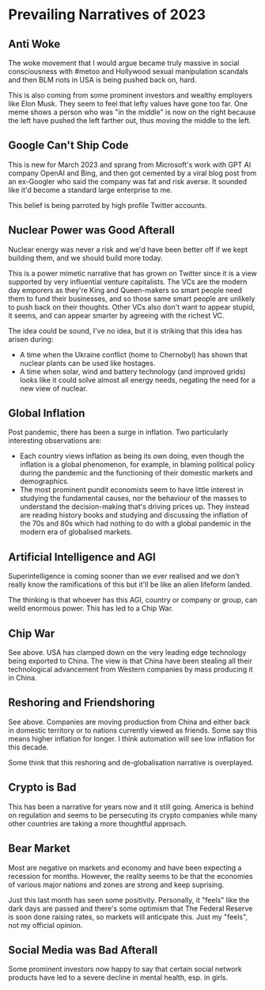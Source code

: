 # Prevailing Narratives of 2023

## Anti Woke

The woke movement that I would argue became truly massive in social consciousness with #metoo and Hollywood
sexual manipulation scandals and then BLM riots in USA is being pushed back on, hard.

This is also coming from some prominent investors and wealthy employers like Elon Musk. They seem to feel
that lefty values have gone too far. One meme shows a person who was "in the middle" is now on the right
because the left have pushed the left farther out, thus moving the middle to the left.

## Google Can't Ship Code

This is new for March 2023 and sprang from Microsoft's work with GPT AI company OpenAI and Bing, and then
got cemented by a viral blog post from an ex-Googler who said the company was fat and risk averse. It
sounded like it'd become a standard large enterprise to me.

This belief is being parroted by high profile Twitter accounts.

## Nuclear Power was Good Afterall

Nuclear energy was never a risk and we'd have been better off if we kept building them, and we should build
more today.

This is a power mimetic narrative that has grown on Twitter since it is a view supported by
very influential venture capitalists. The VCs are the modern day emporers as they're King and Queen-makers
so smart people need them to fund their businesses, and so those same smart people are unlikely to push
back on their thoughts. Other VCs also don't want to appear stupid, it seems, and can appear smarter by
agreeing with the richest VC.

The idea could be sound, I've no idea, but it is striking that this idea has arisen during:

- A time when the Ukraine conflict (home to Chernobyl) has shown that nuclear plants can be used like
hostages.
- A time when solar, wind and battery technology (and improved grids) looks like it could solve almost all
energy needs, negating the need for a new view of nuclear.

## Global Inflation

Post pandemic, there has been a surge in inflation. Two particularly interesting observations are:

- Each country views inflation as being its own doing, even though the inflation is a global phenomenon,
for example, in blaming political policy during the pandemic and the functioning of their domestic markets
and demographics.
- The most prominent pundit economists seem to have little interest in studying the fundamental causes,
nor the behaviour of the masses to understand the decision-making that's driving prices up. They instead
are reading history books and studying and discussing the inflation of the 70s and 80s which had nothing
to do with a global pandemic in the modern era of globalised markets.

## Artificial Intelligence and AGI

Superintelligence is coming sooner than we ever realised and we don't really know the ramifications of
this but it'll be like an alien lifeform landed.

The thinking is that whoever has this AGI, country or company or group, can weild enormous power. This
has led to a Chip War.

## Chip War

See above. USA has clamped down on the very leading edge technology being exported to China. The view is
that China have been stealing all their technological advancement from Western companies by mass producing
it in China.

## Reshoring and Friendshoring

See above. Companies are moving production from China and either back in domestic territory or to
nations currently viewed as friends. Some say this means higher inflation for longer. I think automation
will see low inflation for this decade.

Some think that this reshoring and de-globalisation narrative is overplayed.

## Crypto is Bad

This has been a narrative for years now and it still going. America is behind on regulation and seems to
be persecuting its crypto companies while many other countries are taking a more thoughtful approach.

## Bear Market

Most are negative on markets and economy and have been expecting a recession for months. However, the
reality seems to be that the economies of various major nations and zones are strong and keep suprising.

Just this last month has seen some positivity. Personally, it "feels" like the dark days are passed and
there's some optimism that The Federal Reserve is soon done raising rates, so markets will anticipate
this. Just my "feels", not my official opinion.

## Social Media was Bad Afterall

Some prominent investors now happy to say that certain social network products have led to a severe
decline in mental health, esp. in girls.

